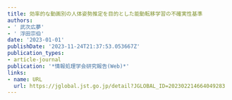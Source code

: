 ```yaml
---
title: 効率的な動画別の人体姿勢推定を目的とした能動転移学習の不確実性基準
authors:
- ' 武次広夢'
- ' 浮田宗伯'
date: '2023-01-01'
publishDate: '2023-11-24T21:37:53.053667Z'
publication_types:
- article-journal
publication: '*情報処理学会研究報告(Web)*'
links:
- name: URL
  url: https://jglobal.jst.go.jp/detail?JGLOBAL_ID=202302214664049283
---
```

